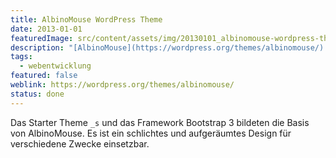 ```yaml
---
title: AlbinoMouse WordPress Theme
date: 2013-01-01
featuredImage: src/content/assets/img/20130101_albinomouse-wordpress-theme.png
description: "[AlbinoMouse](https://wordpress.org/themes/albinomouse/) war mein erstes WordPress Theme, welches ich entwickelt habe und im offiziellen Verzeichnis auf wordpress.org zur Verfügung gestellt habe."
tags:
  - webentwicklung
featured: false
weblink: https://wordpress.org/themes/albinomouse/
status: done
---
```

Das Starter Theme `_s` und das Framework Bootstrap 3 bildeten die Basis von AlbinoMouse. Es ist ein schlichtes und aufgeräumtes Design für verschiedene Zwecke einsetzbar.
